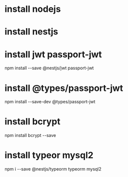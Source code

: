 # install nodejs

# install nestjs

# install jwt passport-jwt
npm install --save @nestjs/jwt passport-jwt
# install @types/passport-jwt
npm install --save-dev @types/passport-jwt
# install bcrypt
npm install bcrypt --save
# install typeor mysql2
npm i --save @nestjs/typeorm typeorm mysql2